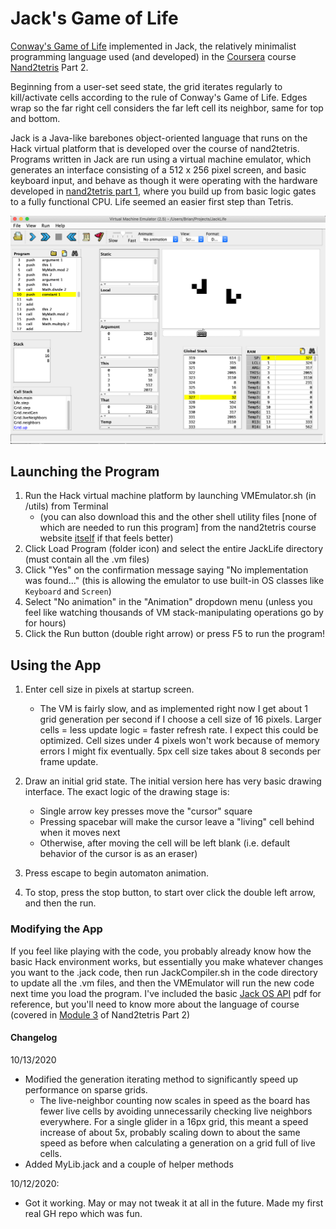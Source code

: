 # Jack's Game of Life

[Conway's Game of Life](https://en.wikipedia.org/wiki/Conway%27s_Game_of_Life) implemented in Jack, the relatively minimalist programming language used (and developed) in the [Coursera](https://www.coursera.org/learn/nand2tetris2) course [Nand2tetris](https://www.nand2tetris.org) Part 2. 

Beginning from a user-set seed state, the grid iterates regularly to kill/activate cells according to the rule of Conway's Game of Life. Edges wrap so the far right cell considers the far left cell its neighbor, same for top and bottom.

Jack is a Java-like barebones object-oriented language that runs on the Hack virtual platform that is developed over the course of nand2tetris. Programs written in Jack are run using a virtual machine emulator, which generates an interface consisting of a 512 x 256 pixel screen, and basic keyboard input, and behave as though it were operating with the hardware developed in [nand2tetris part 1](https://www.coursera.org/learn/build-a-computer), where you build up from basic logic gates to a fully functional CPU. Life seemed an easier first step than Tetris.

![](./images/VMScreenshot.png)

## Launching the Program

1. Run the Hack virtual machine platform by launching VMEmulator&#46;sh (in /utils) from Terminal 
   - (you can also download this and the other shell utility files [none of which are needed to run this program] from the nand2tetris course website [itself](https://www.nand2tetris.org/software) if that feels better)
2. Click Load Program (folder icon) and select the entire JackLife directory (must contain all the .vm files)
3. Click "Yes" on the confirmation message saying "No implementation was found..." (this is allowing the emulator to use built-in OS classes like `Keyboard` and `Screen`)
3. Select "No animation" in the "Animation" dropdown menu (unless you feel like watching thousands of VM stack-manipulating operations go by for hours)
4. Click the Run button (double right arrow) or press F5 to run the program!



## Using the App

1. Enter cell size in pixels at startup screen. 
   * The VM is fairly slow, and as implemented right now I get about 1 grid generation per second if I choose a cell size of 16 pixels. Larger cells = less update logic = faster refresh rate. I expect this could be optimized. Cell sizes under 4 pixels won't work because of memory errors I might fix eventually. 5px cell size takes about 8 seconds per frame update.
2. Draw an initial grid state. The initial version here has very basic drawing interface. The exact logic of the drawing stage is:

   * Single arrow key presses move the "cursor" square
   * Pressing spacebar will make the cursor leave a "living" cell behind when it moves next
   * Otherwise, after moving the cell will be left blank (i.e. default behavior of the cursor is as an eraser)
3. Press escape to begin automaton animation.
4. To stop, press the stop button, to start over click the double left arrow, and then the run.


### Modifying the App

If you feel like playing with the code, you probably already know how the basic Hack environment works, but essentially you make whatever changes you want to the .jack code, then run JackCompiler&#46;sh in the code directory to update all the .vm files, and then the VMEmulator will run the new code next time you load the program. I've included the basic [Jack OS API](./Jack_OS_API.pdf) pdf for reference, but you'll need to know more about the language of course (covered in [Module 3](https://www.coursera.org/learn/nand2tetris2/supplement/Akcna/module-overview-start-here) of Nand2tetris Part 2)


#### Changelog

10/13/2020
* Modified the generation iterating method to significantly speed up performance on sparse grids. 
   * The live-neighbor counting now scales in speed as the board has fewer live cells by avoiding unnecessarily checking live neighbors everywhere. For a single glider in a 16px grid, this meant a speed increase of about 5x, probably scaling down to about the same speed as before when calculating a generation on a grid full of live cells.
* Added MyLib.jack and a couple of helper methods 

10/12/2020:
* Got it working. May or may not tweak it at all in the future. Made my first real GH repo which was fun.

